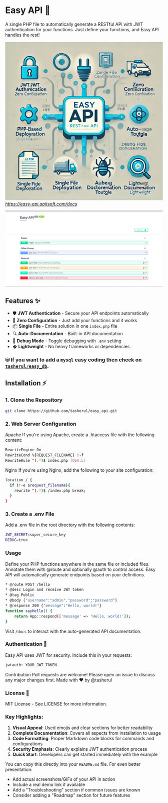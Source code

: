 # Easy API 🚀

A single PHP file to automatically generate a RESTful API with JWT authentication for your functions. Just define your functions, and Easy API handles the rest!

![Demo](https://raw.githubusercontent.com/tasherul/easy_api/refs/heads/main/demo.webp) *https://easy-api.apitsoft.com/docs*


![Demo](https://raw.githubusercontent.com/tasherul/easy_api/refs/heads/main/essy_api.png) 

## Features ✨
- 🛡️ **JWT Authentication** - Secure your API endpoints automatically
- 🔌 **Zero Configuration** - Just add your functions and it works
- 📦 **Single File** - Entire solution in one `index.php` file
- 🔍 **Auto-Documentation** - Built-in API documentation
- 🚦 **Debug Mode** - Toggle debugging with `.env` setting
- � **Lightweight** - No heavy frameworks or dependencies

### ⛁ If you want to add a `mysql` easy coding then check on [`tasherul/easy_db`](https://github.com/tasherul/easy_db).

## Installation ⚡

### 1. Clone the Repository
```bash
git clone https://github.com/tasherul/easy_api.git
```

### 2. Web Server Configuration
Apache
If you're using Apache, create a .htaccess file with the following content:
```bash
RewriteEngine On
RewriteCond %{REQUEST_FILENAME} !-f
RewriteRule ^(.*)$ index.php [QSA,L]
```
Nginx
If you're using Nginx, add the following to your site configuration:
```bash
location / {
  if (!-e $request_filename){
    rewrite ^(.*)$ /index.php break;
  }
}
```

### 3. Create a .env File
Add a .env file in the root directory with the following contents:
```bash
JWT_SECRET=super_secure_key
DEBUG=true
```

### Usage
Define your PHP functions anywhere in the same file or included files.
Annotate them with @route and optionally @auth to control access.
Easy API will automatically generate endpoints based on your definitions.
```bash
* @route POST /hello
* @desc Login and receive JWT token
* @tag Public
* @body {"username":"admin","password":"password"}
* @response 200 {"message":"Hello, world!"}
function sayHello() {
    return App::respond(['message' => 'Hello, world!']);
}
```
Visit `/docs` to interact with the auto-generated API documentation.

### Authentication 🔐
Easy API uses JWT for security. Include this in your requests:
```bash
jwtauth: YOUR_JWT_TOKEN
```

Contribution
Pull requests are welcome! Please open an issue to discuss any major changes first.
Made with ❤️ by @tasherul

### License 📄
MIT License - See LICENSE for more information.

### Key Highlights:
1. **Visual Appeal**: Used emojis and clear sections for better readability
2. **Complete Documentation**: Covers all aspects from installation to usage
3. **Code Formatting**: Proper Markdown code blocks for commands and configurations
4. **Security Emphasis**: Clearly explains JWT authentication process
5. **Quick Start**: Developers can get started immediately with the example

You can copy this directly into your `README.md` file. For even better presentation:
- Add actual screenshots/GIFs of your API in action
- Include a real demo link if available
- Add a "Troubleshooting" section if common issues are known
- Consider adding a "Roadmap" section for future features


